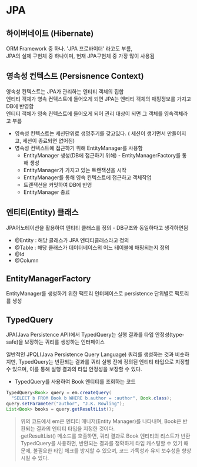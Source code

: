 # JPA

## 하이버네이트 (Hibernate)
ORM Framework 중 하나. 'JPA 프로바이더' 라고도 부름,  
JPA의 실제 구현체 중 하나이며, 현재 JPA구현체 중 가장 많이 사용됨

## 영속성 컨텍스트 (Persisnence Context)
영속성 컨텍스트는 JPA가 관리하는 엔티티 객체의 집합  
엔티티 객체가 영속 컨텍스트에 들어오게 되면 JPA는 엔티티 객체의 매핑정보를 가지고 DB에 반영함  
엔티티 객체가 영속 컨텍스트에 들어오게 되어 관리 대상이 되면 그 객체를 영속객체라고 부름  
* 영속성 컨텍스트는 세션단위로 생명주기를 갖고있다. ( 세션이 생기면서 만들어지고, 세션이 종료되면 없어짐)
* 영속성 컨텍스트에 접근하기 위해 EntityManager를 사용함
  *  EntityManager 생성(DB에 접근하기 위해) - EntityManagerFactory를 통해 생성
  * EntityManager가 가지고 있는 트랜잭션을 시작
  * EntityManager를 통해 영속 컨텍스트에 접근하고 객체작업
  * 트랜잭션을 커밋하여 DB에 반영
  * EntityManager 종료 

## 엔티티(Entity) 클래스
JPA어노테이션을 활용하여 엔티티 클래스를 정의 - DB구조와 동일하다고 생각하면됨
* @Entity : 해당 클래스가 JPA 엔티티클래스라고 정의 
* @Table :  해당 클래스가 데이터베이스의 어느 테이블에 매핑되는지 정의
* @Id
* @Column

## EntityManagerFactory
EntityManager를 생성하기 위한 팩토리 인터페이스로 persistence 단위별로 팩토리를 생성

## TypedQuery
JPA(Java Persistence API)에서 TypedQuery는 실행 결과를 타입 안정성(type-safe)을 보장하는 쿼리를 생성하는 인터페이스  

일반적인 JPQL(Java Persistence Query Language) 쿼리를 생성하는 것과 비슷하지만, TypedQuery는 반환되는 결과를 쿼리 실행 전에 정의된 엔티티 타입으로 지정할 수 있으며, 이를 통해 실행 결과의 타입 안정성을 보장할 수 있다.

* TypedQuery를 사용하여 Book 엔티티를 조회하는 코드
```java
TypedQuery<Book> query = em.createQuery(
  "SELECT b FROM Book b WHERE b.author = :author", Book.class);
query.setParameter("author", "J.K. Rowling");
List<Book> books = query.getResultList();
```
> 위의 코드에서 em은 엔티티 매니저(Entity Manager)를 나타내며, Book은 반환되는 결과의 엔티티 타입을 지정한 것이다.  
> getResultList() 메소드를 호출하면, 쿼리 결과로 Book 엔티티의 리스트가 반환
> TypedQuery를 사용하면, 반환되는 결과를 정확하게 타입 캐스팅할 수 있기 때문에, 불필요한 타입 체크를 방지할 수 있으며, 코드 가독성과 유지 보수성을 향상시킬 수 있다.






